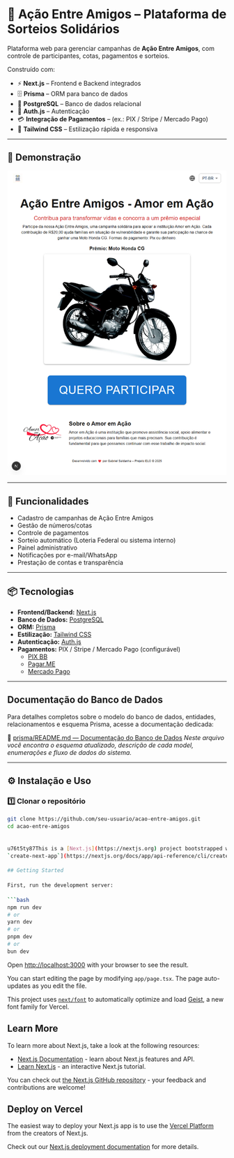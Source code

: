 # 🎯 Ação Entre Amigos – Plataforma de Sorteios Solidários

Plataforma web para gerenciar campanhas de **Ação Entre Amigos**, com controle de participantes, cotas, pagamentos e
sorteios.

Construído com:

- ⚡ **Next.js** – Frontend e Backend integrados
- 🗄 **Prisma** – ORM para banco de dados
- 🐘 **PostgreSQL** – Banco de dados relacional
- 🔐 **Auth.js** – Autenticação
- 💳 **Integração de Pagamentos** – (ex.: PIX / Stripe / Mercado Pago)
- 🎨 **Tailwind CSS** – Estilização rápida e responsiva

---

## 📸 Demonstração

![Preview](./public/preview.png)

---

## 🚀 Funcionalidades

- Cadastro de campanhas de Ação Entre Amigos
- Gestão de números/cotas
- Controle de pagamentos
- Sorteio automático (Loteria Federal ou sistema interno)
- Painel administrativo
- Notificações por e-mail/WhatsApp
- Prestação de contas e transparência

---

## 📦 Tecnologias

- **Frontend/Backend:** [Next.js](https://nextjs.org/)
- **Banco de Dados:** [PostgreSQL](https://www.postgresql.org/)
- **ORM:** [Prisma](https://www.prisma.io/)
- **Estilização:** [Tailwind CSS](https://tailwindcss.com/)
- **Autenticação:** [Auth.js](https://authjs.dev/)
- **Pagamentos:** PIX / Stripe / Mercado Pago (configurável)
    - [PIX BB](https://www.bb.com.br/site/developers/bb-como-servico/api-pix)
    - [Pagar.ME](https://docs.pagar.me/reference/visão-geral-sobre-pagamento)
    - [Mercado Pago](https://www.mercadopago.com.br/developers/pt/reference)

---

## Documentação do Banco de Dados

Para detalhes completos sobre o modelo do banco de dados, entidades, relacionamentos e esquema Prisma, acesse a
documentação dedicada:

📂 [prisma/README.md — Documentação do Banco de Dados](./prisma/README.md)
*Neste arquivo você encontra o esquema atualizado, descrição de cada model, enumerações e fluxo de dados do sistema.*

---

## ⚙️ Instalação e Uso

### 1️⃣ Clonar o repositório

```bash
git clone https://github.com/seu-usuario/acao-entre-amigos.git
cd acao-entre-amigos


u76t5ty87This is a [Next.js](https://nextjs.org) project bootstrapped with [
`create-next-app`](https://nextjs.org/docs/app/api-reference/cli/create-next-app).

## Getting Started

First, run the development server:

```bash
npm run dev
# or
yarn dev
# or
pnpm dev
# or
bun dev
```

Open [http://localhost:3000](http://localhost:3000) with your browser to see the result.

You can start editing the page by modifying `app/page.tsx`. The page auto-updates as you edit the file.

This project uses [`next/font`](https://nextjs.org/docs/app/building-your-application/optimizing/fonts) to automatically
optimize and load [Geist](https://vercel.com/font), a new font family for Vercel.

## Learn More

To learn more about Next.js, take a look at the following resources:

- [Next.js Documentation](https://nextjs.org/docs) - learn about Next.js features and API.
- [Learn Next.js](https://nextjs.org/learn) - an interactive Next.js tutorial.

You can check out [the Next.js GitHub repository](https://github.com/vercel/next.js) - your feedback and contributions
are welcome!

## Deploy on Vercel

The easiest way to deploy your Next.js app is to use
the [Vercel Platform](https://vercel.com/new?utm_medium=default-template&filter=next.js&utm_source=create-next-app&utm_campaign=create-next-app-readme)
from the creators of Next.js.

Check out our [Next.js deployment documentation](https://nextjs.org/docs/app/building-your-application/deploying) for
more details.

